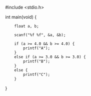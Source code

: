 #include <stdio.h>

int main(void) {

		float a, b;

		scanf("%f %f", &a, &b);
		
		if (a >= 4.0 && b >= 4.0) {
			printf("A");
		}
		else if (a >= 3.0 && b >= 3.0) {
			printf("B");
		}
		else {
			printf("C");
		}
}
